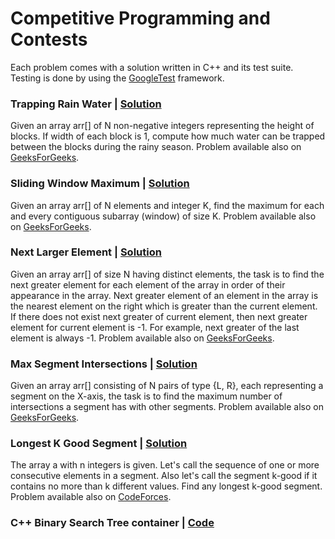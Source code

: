 # Competitive Programming and Contests

Each problem comes with a solution written in C++ and its test suite. Testing is done by using the [GoogleTest](https://github.com/google/googletest) framework.

### Trapping Rain Water | [Solution](https://github.com/domferr/competitive-programming/tree/main/TrappingRainWater)
  
  Given an array arr[] of N non-negative integers representing the height of blocks. If width of each block is 1, compute how much water can be trapped between the blocks during the rainy season. Problem available also on [GeeksForGeeks](http://practice.geeksforgeeks.org/problems/trapping-rain-water/0).
  

### Sliding Window Maximum | [Solution](https://github.com/domferr/competitive-programming/tree/main/SlidingWindowMaximum)

  Given an array arr[] of N elements and integer K, find the maximum for each and every contiguous subarray (window) of size K. Problem available also on [GeeksForGeeks](http://practice.geeksforgeeks.org/problems/maximum-of-all-subarrays-of-size-k/0).

### Next Larger Element | [Solution](https://github.com/domferr/competitive-programming/tree/main/NextLargerElement)

  Given an array arr[] of size N having distinct elements, the task is to find the next greater element for each element of the array in order of their appearance in the array. Next greater element of an element in the array is the nearest element on the right which is greater than the current element. If there does not exist next greater of current element, then next greater element for current element is -1. For example, next greater of the last element is always -1. Problem available also on [GeeksForGeeks](http://practice.geeksforgeeks.org/problems/next-larger-element-1587115620/1).

### Max Segment Intersections | [Solution](https://github.com/domferr/competitive-programming/tree/main/MaxSegmentIntersections)

  Given an array arr[] consisting of N pairs of type {L, R}, each representing a segment on the X-axis, the task is to find the maximum number of intersections a segment has with other segments. Problem available also on [GeeksForGeeks](https://www.geeksforgeeks.org/maximum-number-of-intersections-possible-for-any-of-the-n-given-segments/).

### Longest K Good Segment | [Solution](https://github.com/domferr/competitive-programming/tree/main/LongestKGoodSegment)

  The array a with n integers is given. Let's call the sequence of one or more consecutive elements in a segment. Also let's call the segment k-good if it contains no more than k different values. Find any longest k-good segment. Problem available also on [CodeForces](https://codeforces.com/contest/616/problem/D?locale=en).

### C++ Binary Search Tree container | [Code](https://github.com/domferr/competitive-programming/tree/main/BinarySearchTree)
